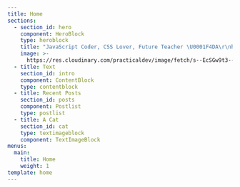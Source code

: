 ```yaml
---
title: Home
sections:
  - section_id: hero
    component: HeroBlock
    type: heroblock
    title: "JavaScript Coder, CSS Lover, Future Teacher \U0001F4DA\r\nhttps://www.youtube.com/user/freemh"
    image: >-
      https://res.cloudinary.com/practicaldev/image/fetch/s--EcSGw9t3--/c_fill,f_auto,fl_progressive,h_320,q_auto,w_320/https://thepracticaldev.s3.amazonaws.com/uploads/user/profile_image/123608/f90cee54-bf48-4f01-94f4-92c1d61262e3.jpg
  - title: Text
    section_id: intro
    component: ContentBlock
    type: contentblock
  - title: Recent Posts
    section_id: posts
    component: Postlist
    type: postlist
  - title: A Cat
    section_id: cat
    type: textimageblock
    component: TextImageBlock
menus:
  main:
    title: Home
    weight: 1
template: home
---
```

